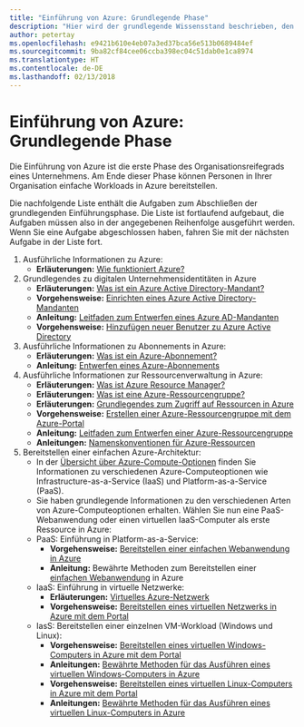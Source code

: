 ```yaml
---
title: "Einführung von Azure: Grundlegende Phase"
description: "Hier wird der grundlegende Wissensstand beschrieben, den ein Unternehmen für die Einführung von Azure benötigt."
author: petertay
ms.openlocfilehash: e9421b610e4eb07a3ed37bca56e513b0689484ef
ms.sourcegitcommit: 9ba82cf84cee06ccba398ec04c51dab0e1ca8974
ms.translationtype: HT
ms.contentlocale: de-DE
ms.lasthandoff: 02/13/2018
---
```

# <a name="adopting-azure-foundational"></a>Einführung von Azure: Grundlegende Phase

Die Einführung von Azure ist die erste Phase des Organisationsreifegrads eines Unternehmens. Am Ende dieser Phase können Personen in Ihrer Organisation einfache Workloads in Azure bereitstellen.

Die nachfolgende Liste enthält die Aufgaben zum Abschließen der grundlegenden Einführungsphase. Die Liste ist fortlaufend aufgebaut, die Aufgaben müssen also in der angegebenen Reihenfolge ausgeführt werden. Wenn Sie eine Aufgabe abgeschlossen haben, fahren Sie mit der nächsten Aufgabe in der Liste fort. 

1. Ausführliche Informationen zu Azure:
    - **Erläuterungen:** [Wie funktioniert Azure?](azure-explainer.md)
2. Grundlegendes zu digitalen Unternehmensidentitäten in Azure
    - **Erläuterungen:** [Was ist ein Azure Active Directory-Mandant?](tenant-explainer.md)
    - **Vorgehensweise:** [Einrichten eines Azure Active Directory-Mandanten](/azure/active-directory/develop/active-directory-howto-tenant?toc=/azure/architecture/cloud-adoption-guide/toc.json)
    - **Anleitung:** [Leitfaden zum Entwerfen eines Azure AD-Mandanten](tenant.md)
    - **Vorgehensweise:** [Hinzufügen neuer Benutzer zu Azure Active Directory](/azure/active-directory/add-users-azure-active-directory?toc=/azure/architecture/cloud-adoption-guide/toc.json)    
3. Ausführliche Informationen zu Abonnements in Azure:
    - **Erläuterungen:** [Was ist ein Azure-Abonnement?](subscription-explainer.md)
    - **Anleitung:** [Entwerfen eines Azure-Abonnements](subscription.md)
4. Ausführliche Informationen zur Ressourcenverwaltung in Azure: 
    - **Erläuterungen:** [Was ist Azure Resource Manager?](resource-manager-explainer.md)
    - **Erläuterungen:** [Was ist eine Azure-Ressourcengruppe?](resource-group-explainer.md)
    - **Erläuterungen:** [Grundlegendes zum Zugriff auf Ressourcen in Azure](/azure/active-directory/active-directory-understanding-resource-access?toc=/azure/architecture/cloud-adoption-guide/toc.json)
    - **Vorgehensweise:** [Erstellen einer Azure-Ressourcengruppe mit dem Azure-Portal](/azure/azure-resource-manager/resource-group-portal?toc=/azure/architecture/cloud-adoption-guide/toc.json)
    - **Anleitung:** [Leitfaden zum Entwerfen einer Azure-Ressourcengruppe](resource-group.md)
    - **Anleitungen:** [Namenskonventionen für Azure-Ressourcen](/azure/architecture/best-practices/naming-conventions?toc=/azure/architecture/cloud-adoption-guide/toc.json)
5. Bereitstellen einer einfachen Azure-Architektur:
    - In der [Übersicht über Azure-Compute-Optionen](/azure/architecture/guide/technology-choices/compute-overview?toc=/azure/architecture/cloud-adoption-guide/toc.json) finden Sie Informationen zu verschiedenen Azure-Computeoptionen wie Infrastructure-as-a-Service (IaaS) und Platform-as-a-Service (PaaS).
    - Sie haben grundlegende Informationen zu den verschiedenen Arten von Azure-Computeoptionen erhalten. Wählen Sie nun eine PaaS-Webanwendung oder einen virtuellen IaaS-Computer als erste Ressource in Azure:
    - PaaS: Einführung in Platform-as-a-Service:
        - **Vorgehensweise:** [Bereitstellen einer einfachen Webanwendung in Azure](/azure/app-service/app-service-web-overview?toc=/azure/architecture/cloud-adoption-guide/toc.json)
        - **Anleitung:** Bewährte Methoden zum Bereitstellen einer [einfachen Webanwendung](/azure/architecture/reference-architectures/app-service-web-app/basic-web-app?toc=/azure/architecture/cloud-adoption-guide/toc.json) in Azure
    - IaaS: Einführung in virtuelle Netzwerke:
        - **Erläuterungen:** [Virtuelles Azure-Netzwerk](/azure/virtual-network/virtual-networks-overview?toc=/azure/architecture/cloud-adoption-guide/toc.json)
        - **Vorgehensweise:** [Bereitstellen eines virtuellen Netzwerks in Azure mit dem Portal](/azure/virtual-network/virtual-networks-create-vnet-arm-pportal?toc=/azure/architecture/cloud-adoption-guide/toc.json)
    - IasS: Bereitstellen einer einzelnen VM-Workload (Windows und Linux):
        - **Vorgehensweise:** [Bereitstellen eines virtuellen Windows-Computers in Azure mit dem Portal](/azure/virtual-machines/windows/quick-create-portal?toc=/azure/architecture/cloud-adoption-guide/toc.json)
        - **Anleitungen:** [Bewährte Methoden für das Ausführen eines virtuellen Windows-Computers in Azure](/azure/architecture/reference-architectures/virtual-machines-windows/single-vm?toc=/azure/architecture/cloud-adoption-guide/toc.json)
        - **Vorgehensweise:** [Bereitstellen eines virtuellen Linux-Computers in Azure mit dem Portal](/azure/virtual-machines/linux/quick-create-portal?toc=/azure/architecture/cloud-adoption-guide/toc.json)
        - **Anleitungen:** [Bewährte Methoden für das Ausführen eines virtuellen Linux-Computers in Azure](/azure/architecture/reference-architectures/virtual-machines-linux/single-vm?toc=/azure/architecture/cloud-adoption-guide/toc.json)

